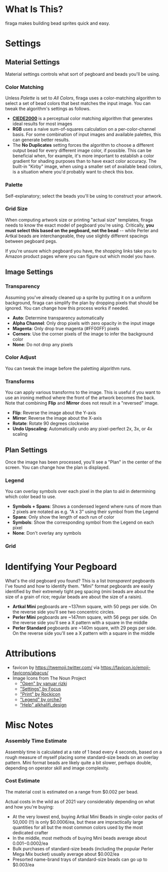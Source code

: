 # What Is This?

firaga makes building bead sprites quick and easy.

# Settings

## Material Settings

Material settings controls what sort of pegboard and beads you'll be using.

### Color Matching

Unless *Palette* is set to *All Colors*, firaga uses a color-matching algorithm to select a set of bead colors that best matches the input image. You can tweak the algorithm's settings as follows.

 * **[CIEDE2000](https://en.wikipedia.org/wiki/Color_difference#CIEDE2000)** is a perceptual color matching algorithm that generates ideal results for most images
 * **RGB** uses a naive sum-of-squares calculation on a per-color-channel basis. For some combination of input images and available palettes, this can generate better results.
 * The **No Duplicates** setting forces the algorithm to choose a different output bead for every different image color, if possible. This can be beneficial when, for example, it's more important to establish a color gradient for shading purposes than to have exact color accuracy. The built-in "Kirby" image, when using a smaller set of available bead colors, is a situation where you'd probably want to check this box.

### Palette

Self-explanatory; select the beads you'll be using to construct your artwork.

### Grid Size

When computing artwork size or printing "actual size" templates, firaga needs to know the exact model of pegboard you're using. Critically, **you must select this based on the pegboard, not the bead** -- while Perler and Artkal beads are interchangeable, they use slightly different spacings between pegboard pegs.

If you're unsure which pegboard you have, the shopping links take you to Amazon product pages where you can figure out which model you have.

## Image Settings

### Transparency

Assuming you've already cleaned up a sprite by putting it on a uniform background, firaga can simplify the plan by dropping pixels that should be ignored. You can change how this process works if needed.

 * **Auto**: Determine transparency automatically
 * **Alpha Channel**: Only drop pixels with zero opacity in the input image
 * **Magenta**: Only drop true magenta (#FF00FF) pixels
 * **Corners**: Use the corner pixels of the image to infer the background color
 * **None**: Do not drop any pixels

### Color Adjust

You can tweak the image before the paletting algorithm runs.

### Transforms

You can apply various transforms to the image. This is useful if you want to use an ironing method where the front of the artwork becomes the back. Note that combining **Flip** and **Mirror** does not result in a "reversed" image.

 * **Flip**: Reverse the image about the Y-axis
 * **Mirror**: Reverse the image about the X-axis
 * **Rotate**: Rotate 90 degrees clockwise
 * **Undo Upscaling**: Automatically undo any pixel-perfect 2x, 3x, or 4x scaling

## Plan Settings

Once the image has been processed, you'll see a "Plan" in the center of the screen. You can change how the plan is displayed.

### Legend

You can overlay symbols over each pixel in the plan to aid in determining which color bead to use.

 * **Symbols + Spans**: Shows a condensed legend where runs of more than 2 pixels are notated as e.g. "A x 3" using their symbol from the Legend
 * **Spans**: Only show the length of each run of color
 * **Symbols**: Show the corresponding symbol from the Legend on each pixel
 * **None**: Don't overlay any symbols

### Grid

# Identifying Your Pegboard

What's the old pegboard you found? This is a list *transparent* pegboards I've found and how to identify them. "Mini" format pegboards are easily identified by their extremely tight peg spacing (mini beads are about the size of a grain of rice; regular beads are about the size of a raisin).

 * **Artkal Mini** pegboards are ~137mm square, with 50 pegs per side. On the reverse side you'll see two concentric circles.
 * **Perler Mini** pegboards are ~147mm square, with 56 pegs per side. On the reverse side you'll see a X pattern with a square in the middle
 * **Perler Standard** pegboards are ~140m square, with 29 pegs per side. On the reverse side you'll see a X pattern with a square in the middle

# Attributions

 * favicon by https://twemoji.twitter.com/ via https://favicon.io/emoji-favicons/abacus/
 * Image Icons from The Noun Project
   * ["Open" by yanuar rizki](https://thenounproject.com/search/?q=image&i=4129894)
   * ["Settings" by Focus](https://thenounproject.com/search/?q=settings&i=943929)
   * ["Print" by Rockicon](https://thenounproject.com/search/?q=print&i=1707522)
   * ["Legend" by orche7](https://thenounproject.com/search/?q=legend&i=1267167)
   * ["Help" alkhalifi_design](https://thenounproject.com/search/?q=help&i=4116027)

# Misc Notes

### Assembly Time Estimate

Assembly time is calculated at a rate of 1 bead every 4 seconds, based on a rough measure of myself placing some standard-size beads on an overlay pattern. Mini format beads are likely quite a bit slower, perhaps double, depending on operator skill and image complexity.

### Cost Estimate

The material cost is estimated on a range from $0.002 per bead.

Actual costs in the wild as of 2021 vary considerably depending on what and how you're buying:
 * At the very lowest end, buying Artkal Mini Beads in single-color packs of 50,000 (!!) is only $0.0006/ea, but these are impractically large quantities for all but the most common colors used by the most dedicated crafter
 * In the middle, most methods of buying Mini beads average about $0.001-$0.0002/ea
 * Bulk purchases of standard-size beads (including the popular Perler Mega Mix bucket) usually average about $0.002/ea
 * Presorted name-brand trays of standard-size beads can go up to $0.003/ea

